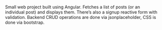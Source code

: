 Small web project built using Angular. Fetches a list of posts (or an individual post) and displays them. There’s also a signup reactive form with validation. Backend CRUD operations are done via jsonplaceholder, CSS is done via bootstrap.  
